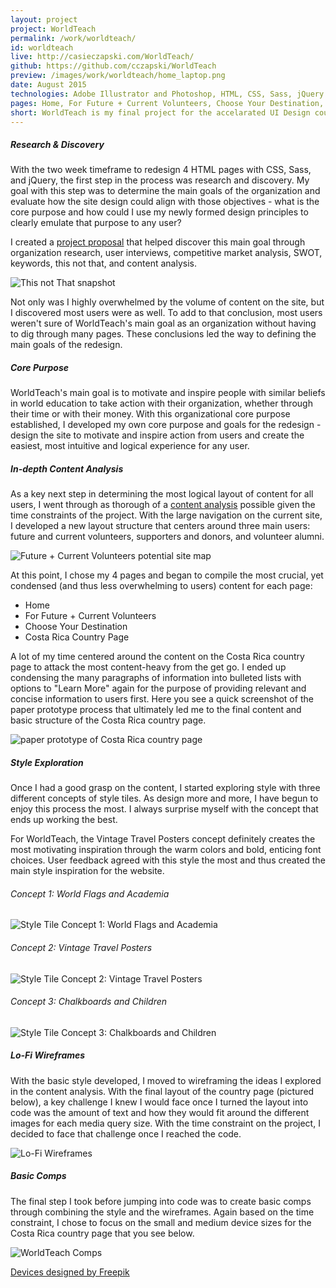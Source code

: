 ```yaml
---
layout: project
project: WorldTeach
permalink: /work/worldteach/
id: worldteach
live: http://casieczapski.com/WorldTeach/
github: https://github.com/cczapski/WorldTeach
preview: /images/work/worldteach/home_laptop.png
date: August 2015
technologies: Adobe Illustrator and Photoshop, HTML, CSS, Sass, jQuery
pages: Home, For Future + Current Volunteers, Choose Your Destination, Costa Rica Country Home Page
short: WorldTeach is my final project for the accelarated UI Design course at the <a href="http://theironyard.com/">Iron Yard</a>, a redesign of the 2015 WorldTeach website. Please note, this project is not officially affliated with the actual WorldTeach organization and is simply an Iron Yard project.
---
```


##### Research & Discovery

With the two week timeframe to redesign 4 HTML pages with CSS, Sass, and jQuery, the first step in the process was research and discovery. My goal with this step was to determine the main goals of the organization and evaluate how the site design could align with those objectives - what is the core purpose and how could I use my newly formed design principles to clearly emulate that purpose to any user?

I created a <a href="https://github.com/cczapski/WorldTeach">project proposal</a> that helped discover this main goal through organization research, user interviews, competitive market analysis, SWOT, keywords, this not that, and content analysis.
 
![This not That snapshot](/images/work/worldteach/this_not_that.png)

Not only was I highly overwhelmed by the volume of content on the site, but I discovered most users were as well. To add to that conclusion, most users weren't sure of WorldTeach's main goal as an organization without having to dig through many pages. These conclusions led the way to defining the main goals of the redesign.

##### Core Purpose

WorldTeach's main goal is to motivate and inspire people with similar beliefs in world education to take action with their organization, whether through their time or with their money. With this organizational core purpose established, I developed my own core purpose and goals for the redesign - design the site to motivate and inspire action from users and create the easiest, most intuitive and logical experience for any user.

##### In-depth Content Analysis

As a key next step in determining the most logical layout of content for all users, I went through as thorough of a <a href="https://github.com/cczapski/WorldTeach/blob/master/content.md">content analysis</a> possible given the time constraints of the project. With the large navigation on the current site, I developed a new layout structure that centers around three main users: future and current volunteers, supporters and donors, and volunteer alumni.

![Future + Current Volunteers potential site map](/images/work/worldteach/worldteach_sitemap.jpg)

At this point, I chose my 4 pages and began to compile the most crucial, yet condensed (and thus less overwhelming to users) content for each page:

* Home
* For Future + Current Volunteers
* Choose Your Destination
* Costa Rica Country Page

A lot of my time centered around the content on the Costa Rica country page to attack the most content-heavy from the get go. I ended up condensing the many paragraphs of information into bulleted lists with options to "Learn More" again for the purpose of providing relevant and concise information to users first. Here you see a quick screenshot of the paper prototype process that ultimately led me to the final content and basic structure of the Costa Rica country page.

![paper prototype of Costa Rica country page](/images/work/worldteach/paper_prototype_country_page_2.jpg)

##### Style Exploration

Once I had a good grasp on the content, I started exploring style with three different concepts of style tiles. As design more and more, I have begun to enjoy this process the most. I always surprise myself with the concept that ends up working the best.

For WorldTeach, the Vintage Travel Posters concept definitely creates the most motivating inspiration through the warm colors and bold, enticing font choices. User feedback agreed with this style the most and thus created the main style inspiration for the website.

###### Concept 1: World Flags and Academia
![Style Tile Concept 1: World Flags and Academia](/images/work/worldteach/style_tile_1.jpg)

###### Concept 2: Vintage Travel Posters
![Style Tile Concept 2: Vintage Travel Posters](/images/work/worldteach/style_tile_2.jpg)

###### Concept 3: Chalkboards and Children
![Style Tile Concept 3: Chalkboards and Children](/images/work/worldteach/style_tile_3.jpg)

##### Lo-Fi Wireframes

With the basic style developed, I moved to wireframing the ideas I explored in the content analysis. With the final layout of the country page (pictured below), a key challenge I knew I would face once I turned the layout into code was the amount of text and how they would fit around the different images for each media query size. With the time constraint on the project, I decided to face that challenge once I reached the code.

![Lo-Fi Wireframes](/images/work/worldteach/worldteach_wireframes_snapshot.jpg)

##### Basic Comps

The final step I took before jumping into code was to create basic comps through combining the style and the wireframes. Again based on the time constraint, I chose to focus on the small and medium device sizes for the Costa Rica country page that you see below.

![WorldTeach Comps](/images/work/worldteach/worldteach_comps.jpg)


<a href='http://www.freepik.com/free-vector/screens-collection-free-vector_713789.htm'>Devices designed by Freepik</a>


